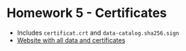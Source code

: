 # Homework 5 - Certificates
- Includes `certificat.crt` and `data-catalog.sha256.sign`
- [Website with all data and certificates](https://tomikng.github.io/Datove-Inzenyrstvi/)